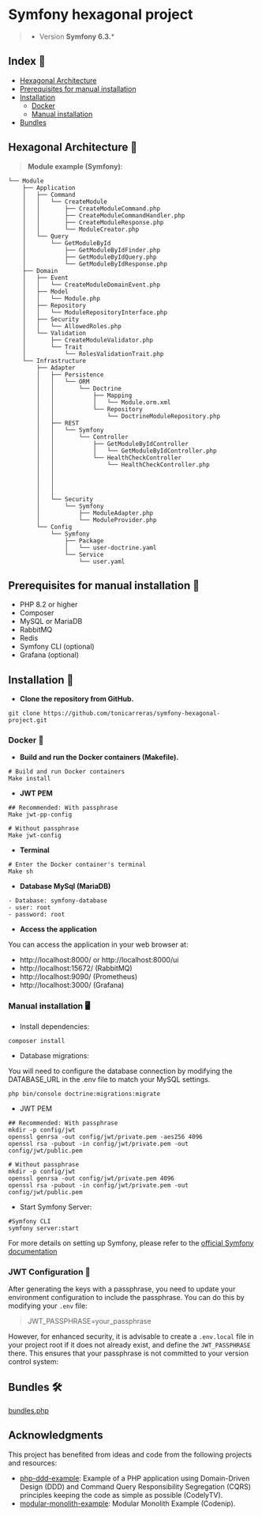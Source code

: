 # Symfony hexagonal project
> - Version **Symfony 6.3.***

## Index 📖
- [Hexagonal Architecture](#hexagonal-architecture-)
- [Prerequisites for manual installation](#prerequisites-for-manual-installation-)
- [Installation](#installation-)
  - [Docker](#docker-)
  - [Manual installation](#manual-installation-)
- [Bundles](#bundles-)

## Hexagonal Architecture 🎯

> **Module example (Symfony)**:
```
└── Module
    ├── Application
    │   ├── Command
    │   │   └── CreateModule
    │   │       ├── CreateModuleCommand.php
    │   │       ├── CreateModuleCommandHandler.php
    │   │       ├── CreateModuleResponse.php
    │   │       └── ModuleCreator.php
    │   └── Query
    │       └── GetModuleById
    │           ├── GetModuleByIdFinder.php
    │           ├── GetModuleByIdQuery.php
    │           └── GetModuleByIdResponse.php
    ├── Domain
    │   ├── Event
    │   │   └── CreateModuleDomainEvent.php
    │   ├── Model
    │   │   └── Module.php
    │   ├── Repository
    │   │   └── ModuleRepositoryInterface.php
    │   ├── Security
    │   │   └── AllowedRoles.php
    │   └── Validation
    │       ├── CreateModuleValidator.php
    │       └── Trait
    │           └── RolesValidationTrait.php
    └── Infrastructure
        ├── Adapter
        │   ├── Persistence
        │   │   └── ORM
        │   │       └── Doctrine
        │   │           ├── Mapping
        │   │           │   └── Module.orm.xml
        │   │           └── Repository
        │   │               └── DoctrineModuleRepository.php
        │   ├── REST
        │   │   └── Symfony
        │   │       └── Controller
        │   │           ├── GetModuleByIdController
        │   │           │   └── GetModuleByIdController.php
        │   │           └── HealthCheckController
        │   │               └── HealthCheckController.php
        │   │           
        │   │               
        │   │               
        │   │               
        │   └── Security
        │       └── Symfony
        │           ├── ModuleAdapter.php
        │           └── ModuleProvider.php
        └── Config
            └── Symfony
                ├── Package
                │   └── user-doctrine.yaml
                └── Service
                    └── user.yaml

```
## Prerequisites for manual installation 🧾️
- PHP 8.2 or higher
- Composer
- MySQL or MariaDB
- RabbitMQ
- Redis
- Symfony CLI (optional)
- Grafana (optional)

## Installation 🚀

- **Clone the repository from GitHub.**

```shell
git clone https://github.com/tonicarreras/symfony-hexagonal-project.git
```

### Docker 🐳

- **Build and run the Docker containers (Makefile).**

```shell
# Build and run Docker containers
Make install
```

- **JWT PEM**

```shell
## Recommended: With passphrase
Make jwt-pp-config

# Without passphrase
Make jwt-config
```

- **Terminal**

```shell
# Enter the Docker container's terminal
Make sh
```

- **Database MySql (MariaDB)**

```
- Database: symfony-database 
- user: root
- password: root
```

- **Access the application**

You can access the application in your web browser at: 
- http://localhost:8000/ or http://localhost:8000/ui
- http://localhost:15672/ (RabbitMQ)
- http://localhost:9090/ (Prometheus)
- http://localhost:3000/ (Grafana)

### Manual installation 🖥

- Install dependencies:
```shell
composer install
```

- Database migrations:

You will need to configure the database connection by modifying the DATABASE_URL in the .env file to match your MySQL settings.
```shell
php bin/console doctrine:migrations:migrate
```

- JWT PEM
```shell
## Recommended: With passphrase
mkdir -p config/jwt
openssl genrsa -out config/jwt/private.pem -aes256 4096
openssl rsa -pubout -in config/jwt/private.pem -out config/jwt/public.pem

# Without passphrase
mkdir -p config/jwt
openssl genrsa -out config/jwt/private.pem 4096
openssl rsa -pubout -in config/jwt/private.pem -out config/jwt/public.pem
```

- Start Symfony Server:
```shell
#Symfony CLI
symfony server:start
```
For more details on setting up Symfony, please refer to the [official Symfony documentation](https://symfony.com/doc/current/setup.html)

### JWT Configuration 🔑

After generating the keys with a passphrase, you need to update your environment configuration to include the passphrase. You can do this by modifying your `.env` file:
>JWT_PASSPHRASE=your_passphrase

However, for enhanced security, it is advisable to create a `.env.local` file in your project root if it does not already exist, and define the `JWT_PASSPHRASE` there. This ensures that your passphrase is not committed to your version control system:

## Bundles 🛠

[bundles.php](config/bundles.php)

## Acknowledgments

This project has benefited from ideas and code from the following projects and resources:
- [php-ddd-example](https://github.com/CodelyTV/php-ddd-example): Example of a PHP application using Domain-Driven Design (DDD) and Command Query Responsibility Segregation (CQRS) principles keeping the code as simple as possible (CodelyTV).
- [modular-monolith-example](https://github.com/codenip-tech/modular-monolith-example): Modular Monolith Example (Codenip).